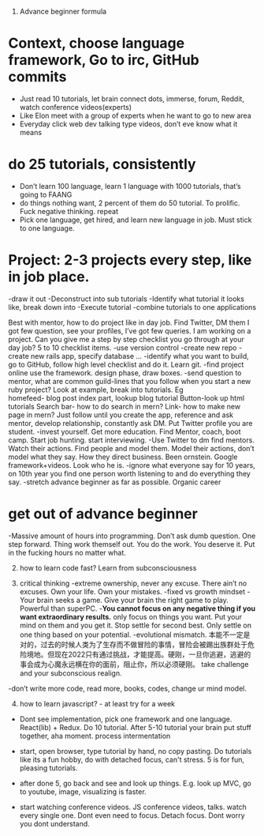 1. Advance beginner formula

# Context, choose language framework, Go to irc, GitHub commits
- Just read 10 tutorials, let brain connect dots, immerse, forum, Reddit, watch conference videos(experts)
- Like Elon meet with a group of experts when he want to go to new area
- Everyday click web dev talking type videos, don’t eve know what it means

# do 25 tutorials, consistently
- Don’t learn 100 language, learn 1 language with 1000 tutorials, that’s going to FAANG
- do things nothing want, 2 percent of them do 50 tutorial. To prolific. Fuck negative thinking. repeat 
- Pick one language, get hired, and learn new language in job. Must stick to one language. 

# Project: 2-3 projects every step, like in job place.
-draw it out
-Deconstruct into sub tutorials
-Identify what tutorial it looks like, break down into
-Execute tutorial
-combine tutorials to one applications

Best with mentor, how to do project like in day job. Find Twitter, DM them I got few question, see your profiles, I’ve got few queries. I am working on a project. Can you give me a step by step checklist you go through at your day job? 5 to 10 checklist items.
-use version control
-create new repo
-create new rails app, specify database
...
-identify what you want to build, go to GitHub, follow high level checklist and do it. Learn git.
-find project online use the framework. design phase, draw boxes.
-send question to mentor, what are common guild-lines that you follow when you start a new ruby project? Look at example, break into tutorials. 
Eg  
homefeed- blog post index part, lookup blog tutorial
Button-look up html tutorials
Search bar- how to do search in mern?
Link- how to make new page in mern?
Just follow until you create the app, reference and ask mentor, develop relationship, constantly ask DM. Put Twitter profile you are student. 
-invest yourself. Get more education. Find Mentor, coach, boot camp. Start job hunting. start interviewing. 
-Use Twitter to dm find mentors. Watch their actions. Find people and model them. Model their actions, don’t model what they say. How they direct business. Been ornstein. Google framework+videos. Look who he is. 
-ignore what everyone say for 10 years, on 10th year you find one person worth listening to and do everything they say.
-stretch advance beginner as far as possible. Organic career

# get out of advance beginner
-Massive amount of hours into programming. Don’t ask dumb question. One step forward. Thing work themself out. You do the work. You deserve it. Put in the fucking hours no matter what.


2. how to learn code fast?
Learn from subconsciousness


3. critical thinking
-extreme ownership, never any excuse. There ain’t no excuses. Own your life. Own your mistakes.
-fixed vs growth mindset
-Your brain seeks a game. Give your brain the right game to play. Powerful than superPC.
-**You cannot focus on any negative thing if you want extraordinary results.** only focus on things you want. Put your mind on them and you get it. Stop settle for second best. Only settle on one thing based on your potential.
-evolutional mismatch. 本能不一定是对的，过去的时候人类为了生存而不做冒险的事情，冒险会被踢出族群处于危险境地。但现在2022只有通过挑战，才能提高。硬刚，一旦你逃避，逃避的事会成为心魔永远横在你的面前，阻止你，所以必须硬刚。 take challenge and your subconscious realign.

-don’t write more code, read more, books, codes, change ur mind model.


4. how to learn javascript? - at least try for a week
- Dont see implementation, pick one framework and one language. React(lib) + Redux. Do 10 tutorial. After 5-10 tutorial your brain put stuff together, aha moment. process intermentation

- start, open browser, type tutorial by hand, no copy pasting. Do tutorials like its a fun hobby, do with detached focus, can't stress. 5 is for fun, pleasing tutorials.

- after done 5, go back and see and look up things. E.g. look up MVC, go to youtube, image, visualizing is faster.

- start watching conference videos. JS conference videos, talks. watch every single one. Dont even need to focus. Detach focus. Dont worry you dont understand.

